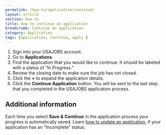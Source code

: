 ```yaml
---
permalink: /how-to/application/continue/
layout: article
section: how-to
title: How to continue an application
breadcrumb: Continue an application
category: Application
tags: [application, continue, apply ]
---
```


1. Sign into your USAJOBS account.
2. Go to **Applications**.
3. Find the application that you would like to continue. It should be labeled with a status of “In Progress.”  
4. Review the closing date to make sure the job has not closed.  
5. Click the **+** to expand the application details.
6. Click the **Continue Application** button. You will be sent to the last step that you completed in the USAJOBS application process.

## Additional information
Each time you select **Save & Continue** in the application process your progress is automatically saved.
Learn [how to update an application](../update/), if your application has an “Incomplete” status.
